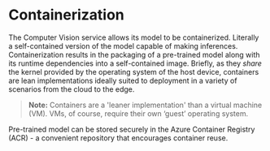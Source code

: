 # Containerization 

The Computer Vision service allows its model to be containerized. Literally a self-contained version of the model capable of making inferences. Containerization results in the packaging of a pre-trained model along with its runtime dependencies into a self-contained image. Briefly, as they _share_ the kernel provided by the operating system of the host device, containers are lean implementations ideally suited to deployment in a variety of scenarios from the cloud to the edge.

> **Note:**
> Containers are a 'leaner implementation' than a virtual machine (VM). VMs, of course, require their own ‘guest’ operating system. 

<!--- schematics? --->

Pre-trained model can be stored securely in the Azure Container Registry (ACR) - a convenient repository that encourages container reuse. 